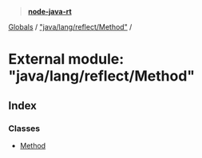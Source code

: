 > **[node-java-rt](../README.md)**

[Globals](../README.md) / ["java/lang/reflect/Method"](_java_lang_reflect_method_.md) /

# External module: "java/lang/reflect/Method"

## Index

### Classes

* [Method](../classes/_java_lang_reflect_method_.method.md)